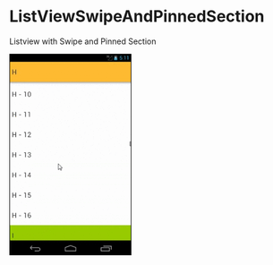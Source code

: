 # ListViewSwipeAndPinnedSection
Listview with Swipe and Pinned Section

![gif](https://github.com/dumfag/ListViewSwipeAndPinnedSection/blob/master/x_ezgif.com-gif-maker.gif)
